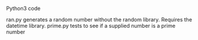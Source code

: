 Python3 code

ran.py generates a random number without the random library. Requires the datetime library.
prime.py tests to see if a supplied number is a prime number